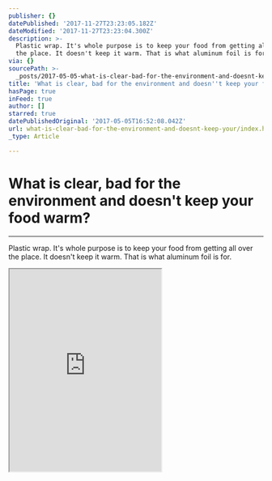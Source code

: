 ```yaml
---
publisher: {}
datePublished: '2017-11-27T23:23:05.182Z'
dateModified: '2017-11-27T23:23:04.300Z'
description: >-
  Plastic wrap. It's whole purpose is to keep your food from getting all over
  the place. It doesn't keep it warm. That is what aluminum foil is for.
via: {}
sourcePath: >-
  _posts/2017-05-05-what-is-clear-bad-for-the-environment-and-doesnt-keep-your.md
title: 'What is clear, bad for the environment and doesn''t keep your food warm?'
hasPage: true
inFeed: true
author: []
starred: true
datePublishedOriginal: '2017-05-05T16:52:08.042Z'
url: what-is-clear-bad-for-the-environment-and-doesnt-keep-your/index.html
_type: Article

---
```

# What is clear, bad for the environment and doesn't keep your food warm?

---

Plastic wrap. It's whole purpose is to keep your food from getting all over the place. It doesn't keep it warm. That is what aluminum foil is for.

<iframe src="https://the-grid.github.io/ed-userhtml/?g=eJydU1FvmzAQfudXnLIHSFbgvaWZaHBapgQiIKv6VDn4UrwSQ22TKFr732dK01VbnyYhZPs-3_f57ruA8T1wdjliXD116l5XEikbTQPfBKZWoErJWz21LH8ysSYAGZmlyyVJIhLBLE3m8fU6C4s4TeBHmMXh1YLk50CiuIAwiWCdDOgCihsCOZm9Iq_IIr2FIoU4yUlWQHSXhMt4ZjIs1iSHeZYu4S5dZ7BahMU8zZaQZjBb5l4vYEHCLIHbmzuIyDxO4uS6z52TP_wQm2-5SrMiTIpzqLRu1bnvDw_0ymbnU7bjwu8E36NUtC4bhv6XshFb_tBJqnkj3D2VnG5qVBPfsswG3uozoOAStp0oeyQ4Y_hl6Yorr6UP6HWyNlH7xIqSP7bIOPVUyVGU6B8qql2u3LJGKt0NZe62ka6u0EWx57IROxTapYK5rEFllo-IrXtsOunbFwC-Dxm2NS0RVuE1uV9nCzhwXUGPgF6CraCkohG8pDX04dNbPqjkzJDwLUfZi_1_SUbR34LiyPQ7nsck-1eXKflTh_CB_V3by4VlOaei9jXtE0dpYheDnd5Mc2Oau4gTMvTEiGdN2fXyzkD1O680_tVIauwPHXvwrz2-sJSnZPl5az5YA3cbZN5PZb9eQB1qLfmm0-jYjGrqar5Dpemutc_gq8ADRIbNGZv8DvMqMzrw_GxUbBp2HHu0bVGwWcVr5igDeRk75h_4p6EKRPO2XJnKKwQUfS3gO93T_DUAuoE9NzSmGRBQMNO5vRx9YulvJnB_SjeamqP-_Qra5oASGWyOEA3owKdmut-ZfwMYB1Ir" height="400" style=""></iframe>